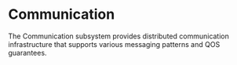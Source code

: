 # Communication 

The Communication subsystem provides distributed communication infrastructure that supports various messaging patterns and QOS guarantees. 

